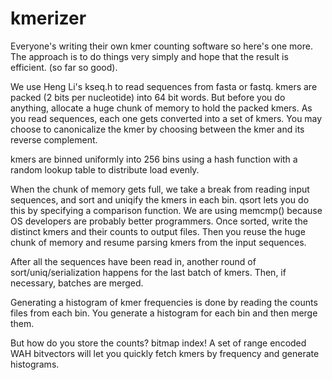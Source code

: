 kmerizer
========
Everyone's writing their own kmer counting software so here's one more. The approach is to do things very simply and hope that the result is efficient. (so far so good).

We use Heng Li's kseq.h to read sequences from fasta or fastq.
kmers are packed (2 bits per nucleotide) into 64 bit words. But before you do anything, allocate a huge chunk of memory to hold the packed kmers. As you read sequences, each one gets converted into a set of kmers. You may choose to canonicalize the kmer by choosing between the kmer and its reverse complement.

kmers are binned uniformly into 256 bins using a hash function with a random lookup table to distribute load evenly.

When the chunk of memory gets full, we take a break from reading input sequences, and sort and uniqify the kmers in each bin. qsort lets you do this by specifying a comparison function. We are using memcmp() because OS developers are probably better programmers. Once sorted, write the distinct kmers and their counts to output files. Then you reuse the huge chunk of memory and resume parsing kmers from the input sequences.

After all the sequences have been read in, another round of sort/uniq/serialization happens for the last batch of kmers. Then, if necessary, batches are merged.

Generating a histogram of kmer frequencies is done by reading the counts files from each bin. You generate a histogram for each bin and then merge them.


But how do you store the counts? bitmap index! A set of range encoded WAH bitvectors will let you quickly fetch kmers by frequency and generate histograms.